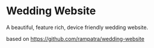 # Wedding Website
A beautiful, feature rich, device friendly wedding website.  

based on https://github.com/rampatra/wedding-website
